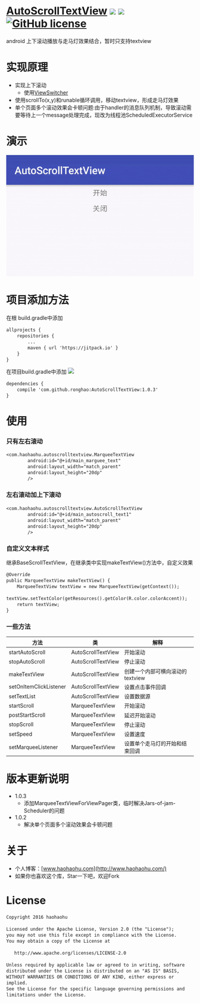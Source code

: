 # [AutoScrollTextView](https://github.com/ronghao/FrameAnimationView) [![](https://jitpack.io/v/ronghao/AutoScrollTextView.svg)](https://jitpack.io/#ronghao/AutoScrollTextView) [![](https://travis-ci.org/ronghao/AutoScrollTextView.svg?branch=master)](https://travis-ci.org/ronghao/AutoScrollTextView)  [![GitHub license](https://img.shields.io/badge/license-Apache%202-blue.svg)](https://raw.githubusercontent.com/ronghao/CacheManage/master/LICENSE) 
android 上下滚动播放与走马灯效果结合，暂时只支持textview

# 实现原理
+ 实现上下滚动
    + 使用[ViewSwitcher](https://android.googlesource.com/platform/frameworks/base/+/refs/heads/master/core/java/android/widget/ViewSwitcher.java)
+ 使用scrollTo(x,y)和runable循环调用，移动textview，形成走马灯效果
+ 单个页面多个滚动效果会卡顿问题:由于handler的消息队列机制，导致滚动需要等待上一个message处理完成，现改为线程池ScheduledExecutorService

# 演示
![例子](doc/sample.gif)

# 项目添加方法
在根 build.gradle中添加

	allprojects {
		repositories {
			...
			maven { url 'https://jitpack.io' }
		}
	}
在项目build.gradle中添加  ![](https://jitpack.io/v/ronghao/AutoScrollTextView.svg)

	dependencies {
	    compile 'com.github.ronghao:AutoScrollTextView:1.0.3'
	}

# 使用

### 只有左右滚动
```
<com.haohaohu.autoscrolltextview.MarqueeTextView
        android:id="@+id/main_marguee_text"
        android:layout_width="match_parent"
        android:layout_height="20dp"
        />
```

### 左右滚动加上下滚动
```
<com.haohaohu.autoscrolltextview.AutoScrollTextView
        android:id="@+id/main_autoscroll_text1"
        android:layout_width="match_parent"
        android:layout_height="20dp"
        />
```

### 自定义文本样式
继承BaseScrollTextView，在继承类中实现makeTextView()方法中，自定义效果

```
@Override
public MarqueeTextView makeTextView() {
    MarqueeTextView textView = new MarqueeTextView(getContext());
    textView.setTextColor(getResources().getColor(R.color.colorAccent));
    return textView;
}
```

### 一些方法
|方法|类|解释|
|-|-|-|
|startAutoScroll|AutoScrollTextView|开始滚动|
|stopAutoScroll|AutoScrollTextView|停止滚动|
|makeTextView|AutoScrollTextView|创建一个内部可横向滚动的textview|
|setOnItemClickListener|AutoScrollTextView|设置点击事件回调|
|setTextList|AutoScrollTextView|设置数据源|
|startScroll|MarqueeTextView|开始滚动|
|postStartScroll|MarqueeTextView|延迟开始滚动|
|stopScroll|MarqueeTextView|停止滚动|
|setSpeed|MarqueeTextView|设置速度|
|setMarqueeListener|MarqueeTextView|设置单个走马灯的开始和结束回调|

# 版本更新说明
+ 1.0.3
  + 添加MarqueeTextViewForViewPager类，临时解决Jars-of-jam-Scheduler的问题
+ 1.0.2
  + 解决单个页面多个滚动效果会卡顿问题

# 关于
+ 个人博客：[www.haohaohu.com](http://www.haohaohu.com/)
+ 如果你也喜欢这个库，Star一下吧，欢迎Fork

# License

    Copyright 2016 haohaohu

    Licensed under the Apache License, Version 2.0 (the "License");
    you may not use this file except in compliance with the License.
    You may obtain a copy of the License at

       http://www.apache.org/licenses/LICENSE-2.0

    Unless required by applicable law or agreed to in writing, software
    distributed under the License is distributed on an "AS IS" BASIS,
    WITHOUT WARRANTIES OR CONDITIONS OF ANY KIND, either express or implied.
    See the License for the specific language governing permissions and
    limitations under the License.
